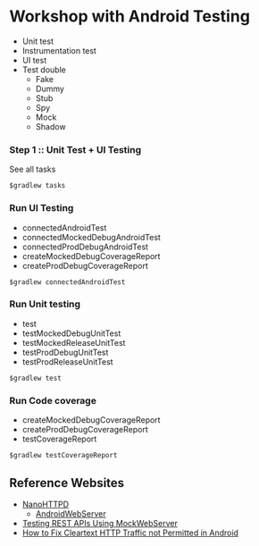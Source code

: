 # Workshop with Android Testing
* Unit test
* Instrumentation test
* UI test
* Test double
  * Fake
  * Dummy
  * Stub
  * Spy
  * Mock
  * Shadow


### Step 1 :: Unit Test + UI Testing

See all tasks
```
$gradlew tasks
```

### Run UI Testing
* connectedAndroidTest
* connectedMockedDebugAndroidTest
* connectedProdDebugAndroidTest
* createMockedDebugCoverageReport
* createProdDebugCoverageReport
```
$gradlew connectedAndroidTest
```

### Run Unit testing
* test
* testMockedDebugUnitTest
* testMockedReleaseUnitTest
* testProdDebugUnitTest
* testProdReleaseUnitTest
```
$gradlew test
```

### Run Code coverage
* createMockedDebugCoverageReport
* createProdDebugCoverageReport
* testCoverageReport
```
$gradlew testCoverageReport
```







## Reference Websites
* [NanoHTTPD](https://github.com/NanoHttpd/nanohttpd)
  * [AndroidWebServer](https://github.com/lopspower/AndroidWebServer)
* [Testing REST APIs Using MockWebServer](https://www.kodeco.com/33855511-testing-rest-apis-using-mockwebserver)
* [How to Fix Cleartext HTTP Traffic not Permitted in Android](https://trendoceans.com/how-to-fix-cleartext-http-traffic-not-permitted-in-android/)
